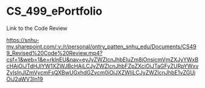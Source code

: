 # CS_499_ePortfolio
 
 Link to the Code Review 

 https://snhu-my.sharepoint.com/:v:/r/personal/ontry_patten_snhu_edu/Documents/CS499_Revised%20Code%20Review.mp4?csf=1&web=1&e=rklnEU&nav=eyJyZWZlcnJhbEluZm8iOnsicmVmZXJyYWxBcHAiOiJTdHJlYW1XZWJBcHAiLCJyZWZlcnJhbFZpZXciOiJTaGFyZURpYWxvZyIsInJlZmVycmFsQXBwUGxhdGZvcm0iOiJXZWIiLCJyZWZlcnJhbE1vZGUiOiJ2aWV3In19
